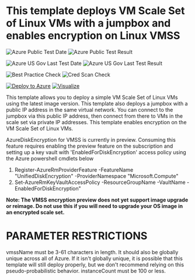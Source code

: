 # This template deploys VM Scale Set of Linux VMs with a jumpbox and enables encryption on Linux VMSS

![Azure Public Test Date](https://azurequickstartsservice.blob.core.windows.net/badges/201-encrypt-vmss-linux-jumpbox/PublicLastTestDate.svg)
![Azure Public Test Result](https://azurequickstartsservice.blob.core.windows.net/badges/201-encrypt-vmss-linux-jumpbox/PublicDeployment.svg)

![Azure US Gov Last Test Date](https://azurequickstartsservice.blob.core.windows.net/badges/201-encrypt-vmss-linux-jumpbox/FairfaxLastTestDate.svg)
![Azure US Gov Last Test Result](https://azurequickstartsservice.blob.core.windows.net/badges/201-encrypt-vmss-linux-jumpbox/FairfaxDeployment.svg)

![Best Practice Check](https://azurequickstartsservice.blob.core.windows.net/badges/201-encrypt-vmss-linux-jumpbox/BestPracticeResult.svg)
![Cred Scan Check](https://azurequickstartsservice.blob.core.windows.net/badges/201-encrypt-vmss-linux-jumpbox/CredScanResult.svg)

[![Deploy to Azure](https://raw.githubusercontent.com/fathym-it/azure-quickstart-templates/master/1-CONTRIBUTION-GUIDE/images/deploytoazure.svg?sanitize=true)](https://portal.azure.com/#create/Microsoft.Template/uri/https%3A%2F%2Fraw.githubusercontent.com%2Ffathym-it%2Fazure-quickstart-templates%2fmaster%2f201-encrypt-vmss-linux-jumpbox%2fazuredeploy.json)
[![Visualize](https://raw.githubusercontent.com/fathym-it/azure-quickstart-templates/master/1-CONTRIBUTION-GUIDE/images/visualizebutton.svg?sanitize=true)](http://armviz.io/#/?load=https%3A%2F%2Fraw.githubusercontent.com%2Ffathym-it%2Fazure-quickstart-templates%2Fmaster%2F201-encrypt-vmss-linux-jumpbox%2Fazuredeploy.json)

This template allows you to deploy a simple VM Scale Set of Linux VMs using the latest image version.  This template also deploys a jumpbox with a public IP address in the same virtual network. You can connect to the jumpbox via this public IP address, then connect from there to VMs in the scale set via private IP addresses. This template enables encryption on the VM Scale Set of Linux VMs.

AzureDiskEncryption for VMSS is currently in preview. Consuming this feature requires enabling the preview feature on the subscription and setting up a key vault with 'EnabledForDiskEncryption' access policy using the Azure powershell cmdlets below 
1. Register-AzureRmProviderFeature -FeatureName "UnifiedDiskEncryption" -ProviderNamespace "Microsoft.Compute"
2. Set-AzureRmKeyVaultAccessPolicy -ResourceGroupName <rgName> -VaultName <vaultName> -EnabledForDiskEncryption"

__Note: The VMSS encryption preview does not yet support image upgrade or reimage. Do not use this if you will need to upgrade your OS image in an encrypted scale set.__

PARAMETER RESTRICTIONS
======================

vmssName must be 3-61 characters in length. It should also be globally unique across all of Azure. If it isn't globally unique, it is possible that this template will still deploy properly, but we don't recommend relying on this pseudo-probabilistic behavior.
instanceCount must be 100 or less.


